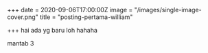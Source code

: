 +++
date = 2020-09-06T17:00:00Z
image = "/images/single-image-cover.png"
title = "posting-pertama-william"

+++
hai ada yg baru loh hahaha

mantab 3